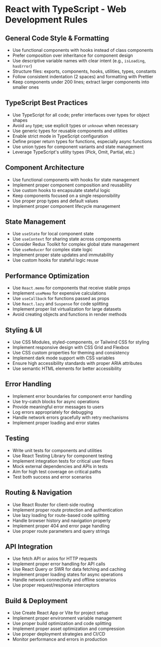 # React with TypeScript - Web Development Rules

## General Code Style & Formatting
- Use functional components with hooks instead of class components
- Prefer composition over inheritance for component design
- Use descriptive variable names with clear intent (e.g., `isLoading`, `hasError`)
- Structure files: exports, components, hooks, utilities, types, constants
- Follow consistent indentation (2 spaces) and formatting with Prettier
- Keep components under 200 lines; extract larger components into smaller ones

## TypeScript Best Practices
- Use TypeScript for all code; prefer interfaces over types for object shapes
- Avoid `any` type; use explicit types or `unknown` when necessary
- Use generic types for reusable components and utilities
- Enable strict mode in TypeScript configuration
- Define proper return types for functions, especially async functions
- Use union types for component variants and state management
- Leverage TypeScript's utility types (Pick, Omit, Partial, etc.)

## Component Architecture
- Use functional components with hooks for state management
- Implement proper component composition and reusability
- Use custom hooks to encapsulate stateful logic
- Keep components focused on a single responsibility
- Use proper prop types and default values
- Implement proper component lifecycle management

## State Management
- Use `useState` for local component state
- Use `useContext` for sharing state across components
- Consider Redux Toolkit for complex global state management
- Use `useReducer` for complex state logic
- Implement proper state updates and immutability
- Use custom hooks for stateful logic reuse

## Performance Optimization
- Use `React.memo` for components that receive stable props
- Implement `useMemo` for expensive calculations
- Use `useCallback` for functions passed as props
- Use `React.lazy` and `Suspense` for code splitting
- Implement proper list virtualization for large datasets
- Avoid creating objects and functions in render methods

## Styling & UI
- Use CSS Modules, styled-components, or Tailwind CSS for styling
- Implement responsive design with CSS Grid and Flexbox
- Use CSS custom properties for theming and consistency
- Implement dark mode support with CSS variables
- Ensure high accessibility standards with proper ARIA attributes
- Use semantic HTML elements for better accessibility

## Error Handling
- Implement error boundaries for component error handling
- Use try-catch blocks for async operations
- Provide meaningful error messages to users
- Log errors appropriately for debugging
- Handle network errors gracefully with retry mechanisms
- Implement proper loading and error states

## Testing
- Write unit tests for components and utilities
- Use React Testing Library for component testing
- Implement integration tests for critical user flows
- Mock external dependencies and APIs in tests
- Aim for high test coverage on critical paths
- Test both success and error scenarios

## Routing & Navigation
- Use React Router for client-side routing
- Implement proper route protection and authentication
- Use lazy loading for route-based code splitting
- Handle browser history and navigation properly
- Implement proper 404 and error page handling
- Use proper route parameters and query strings

## API Integration
- Use fetch API or axios for HTTP requests
- Implement proper error handling for API calls
- Use React Query or SWR for data fetching and caching
- Implement proper loading states for async operations
- Handle network connectivity and offline scenarios
- Use proper request/response interceptors

## Build & Deployment
- Use Create React App or Vite for project setup
- Implement proper environment variable management
- Use proper build optimization and code splitting
- Implement proper asset optimization and compression
- Use proper deployment strategies and CI/CD
- Monitor performance and errors in production

